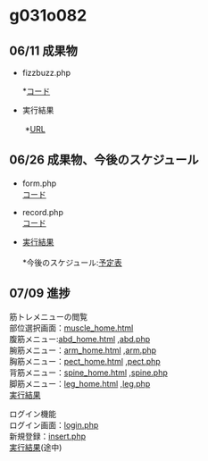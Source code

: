 # g031o082
## 06/11 成果物
   * fizzbuzz.php
   
      *[コード](https://github.com/shimoyashikikeisuke/g031o082)
  
  * 実行結果
  
   　　*[URL](http://153.126.169.140/g031o082/fizzbuzz.php)
## 06/26 成果物、今後のスケジュール
 * form.php
    　　 <br> [コード](https://github.com/shimoyashikikeisuke/g031o082/commit/eb9f0b251b055fdf6e42ddbcdbde5c3a577f7c00)
 * record.php
        <br> [コード](https://github.com/shimoyashikikeisuke/g031o082/commit/00df6e76beb31faf2ed134d4b92bd5168f7e6605)
        
 * [実行結果](http://153.126.169.140/g031o082/form.php)<br><br>
      *今後のスケジュール:[予定表](https://docs.google.com/spreadsheets/d/1oaDUkXyXgdYXW0ead--u82nJM4Y-f4AieBiOmTOEGUw/edit#gid=974404098)
## 07/09 進捗
筋トレメニューの閲覧<br>
部位選択画面：[muscle_home.html](https://github.com/shimoyashikikeisuke/g031o082/blob/master/work/muscle_menu.html)<br>
腹筋メニュー:[abd_home.html](https://github.com/shimoyashikikeisuke/g031o082/blob/master/work/abd_home.html)
,[abd.php](https://github.com/shimoyashikikeisuke/g031o082/blob/master/work/abd.php)<br>
 腕筋メニュー：[arm_home.html](https://github.com/shimoyashikikeisuke/g031o082/blob/master/work/arm_home.html)
,[arm.php](https://github.com/shimoyashikikeisuke/g031o082/blob/master/work/arm.php)<br>
胸筋メニュー：[pect_home.html](https://github.com/shimoyashikikeisuke/g031o082/blob/master/work/pect_home.html)
,[pect.php](https://github.com/shimoyashikikeisuke/g031o082/blob/master/work/pect.php)<br>
背筋メニュー：[spine_home.html](https://github.com/shimoyashikikeisuke/g031o082/blob/master/work/spine_home.html)
,[spine.php](https://github.com/shimoyashikikeisuke/g031o082/blob/master/work/spine.php)<br>
脚筋メニュー：[leg_home.html](https://github.com/shimoyashikikeisuke/g031o082/blob/master/work/leg_home.html)
,[leg.php](https://github.com/shimoyashikikeisuke/g031o082/blob/master/work/leg.php)<br>
[実行結果](http://153.126.169.140/g031o082/muscle_menu.html)<br>

ログイン機能<br>
ログイン画面：[login.php](https://github.com/shimoyashikikeisuke/g031o082/blob/master/work/login.php)<br>
新規登録：[insert.php](https://github.com/shimoyashikikeisuke/g031o082/blob/master/work/insert.php)<br>
[実行結果](http://153.126.169.140/g031o082/login.php)(途中)
